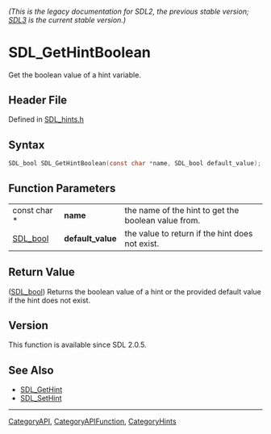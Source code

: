 ###### (This is the legacy documentation for SDL2, the previous stable version; [SDL3](https://wiki.libsdl.org/SDL3/) is the current stable version.)
# SDL_GetHintBoolean

Get the boolean value of a hint variable.

## Header File

Defined in [SDL_hints.h](https://github.com/libsdl-org/SDL/blob/SDL2/include/SDL_hints.h)

## Syntax

```c
SDL_bool SDL_GetHintBoolean(const char *name, SDL_bool default_value);
```

## Function Parameters

|                      |                   |                                                     |
| -------------------- | ----------------- | --------------------------------------------------- |
| const char *         | **name**          | the name of the hint to get the boolean value from. |
| [SDL_bool](SDL_bool) | **default_value** | the value to return if the hint does not exist.     |

## Return Value

([SDL_bool](SDL_bool)) Returns the boolean value of a hint or the provided
default value if the hint does not exist.

## Version

This function is available since SDL 2.0.5.

## See Also

- [SDL_GetHint](SDL_GetHint)
- [SDL_SetHint](SDL_SetHint)

----
[CategoryAPI](CategoryAPI), [CategoryAPIFunction](CategoryAPIFunction), [CategoryHints](CategoryHints)

